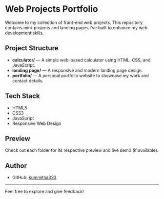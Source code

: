 # Web Projects Portfolio 

Welcome to my collection of front-end web projects. This repository contains mini-projects and landing pages I've built to enhance my web development skills.

## Project Structure

- **calculator/** — A simple web-based calculator using HTML, CSS, and JavaScript.
- **landing page/** — A responsive and modern landing page design.
- **portfolio/** — A personal portfolio website to showcase my work and contact details.

##  Tech Stack

- HTML5
- CSS3
- JavaScript
- Responsive Web Design

##  Preview

Check out each folder for its respective preview and live demo (if available).

##  Author

- GitHub: [kummitha333](https://github.com/kummitha333)

---

Feel free to explore and give feedback!
